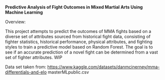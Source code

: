 **Predictive Analysis of Fight Outcomes in Mixed Martial Arts Using Machine Learning**

Overview:

This project attempts to predict the outcomes of MMA fights based on a diverse set of attributes sourced from historical fight data, consisting of fighter statistics, historical performance, physical attributes, and fighting styles to train a predictive model based on Random Forest. The goal is to see if an accurate prediction of a novel fight can be determined from a vast set of fighter attributes. WIP

Data set taken from:
https://www.kaggle.com/datasets/danmcinerney/mma-differentials-and-elo
masterMLpublic.csv
